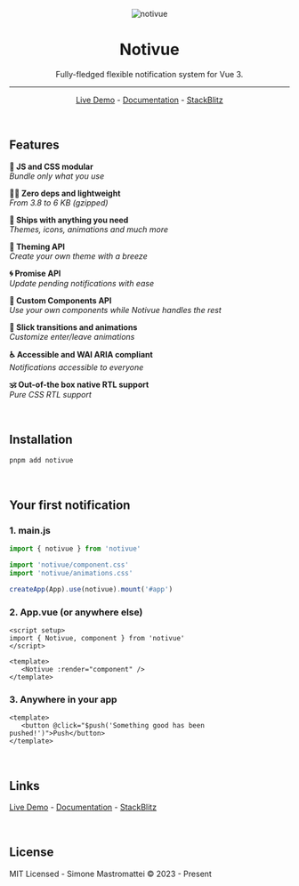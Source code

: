 <div align="center">

![notivue](https://i.ibb.co/4Mq5cnX/cover.png)

# Notivue

Fully-fledged flexible notification system for Vue 3.

---

[Live Demo](https://notivue.netlify.app/) - [Documentation]() - [StackBlitz]()

</div>

<br />

## Features

**🧬 JS and CSS modular**  
_Bundle only what you use_

**🧚‍♂️ Zero deps and lightweight**  
_From 3.8 to 6 KB (gzipped)_

**🔰 Ships with anything you need**  
_Themes, icons, animations and much more_

**💅 Theming API**  
_Create your own theme with a breeze_

**🌀 Promise API**  
_Update pending notifications with ease_

**🧩 Custom Components API**  
_Use your own components while Notivue handles the rest_

**🎢 Slick transitions and animations**  
_Customize enter/leave animations_

**♿️ Accessible and WAI ARIA compliant**  
_Notifications accessible to everyone_

**🕉 Out-of-the box native RTL support**  
_Pure CSS RTL support_

<br />

## Installation

```bash
pnpm add notivue
```

<br />

## Your first notification

### 1. main.js

```js
import { notivue } from 'notivue'

import 'notivue/component.css'
import 'notivue/animations.css'

createApp(App).use(notivue).mount('#app')
```

### 2. App.vue (or anywhere else)

```vue
<script setup>
import { Notivue, component } from 'notivue'
</script>

<template>
   <Notivue :render="component" />
</template>
```

### 3. Anywhere in your app

```vue
<template>
   <button @click="$push('Something good has been pushed!')">Push</button>
</template>
```

<br />

## Links

[Live Demo](https://notivue.netlify.app/) - [Documentation]() - [StackBlitz]()

<br />

## License

MIT Licensed - Simone Mastromattei © 2023 - Present
